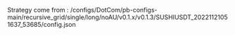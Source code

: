 Strategy come from : /configs/DotCom/pb-configs-main/recursive_grid/single/long/noAU/v0.1.x/v0.1.3/SUSHIUSDT_20221121051637_53685/config.json